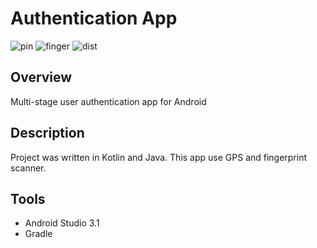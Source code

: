 # Authentication App
![pin](https://user-images.githubusercontent.com/24212867/53037712-2e110580-347b-11e9-848b-5790989f8d5a.JPG)
![finger](https://user-images.githubusercontent.com/24212867/53037739-47b24d00-347b-11e9-9dad-c63bd00ae17d.JPG)
![dist](https://user-images.githubusercontent.com/24212867/53037908-abd51100-347b-11e9-9b4d-73a332a3bdfe.JPG)


## Overview
Multi-stage user authentication app for Android

## Description
Project was written in Kotlin and Java. This app use GPS and fingerprint scanner. 

## Tools
- Android Studio 3.1
- Gradle

